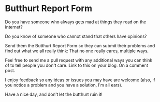 # Butthurt Report Form

Do you have someone who always gets mad at things they read on the internet?

Do you know of someone who cannot stand that others have opinions? 

Send them the Butthurt Report Form so they can submit their problems and find out what we all really think: That no one really cares, multiple ways. 

Feel free to send me a pull request with any additional ways you can think of to tell people you don't care. Link to this on your blog. On a comment post.

I enjoy feedback so any ideas or issues you may have are welcome (also, if you notice a problem and you have a solution, I'm all ears).

Have a nice day, and don't let the butthurt ruin it!
